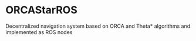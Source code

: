 # ORCAStarROS
Decentralized navigation system based on ORCA and Theta* algorithms and implemented as ROS nodes

